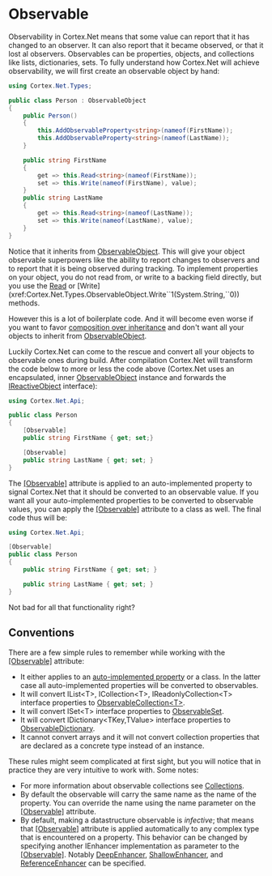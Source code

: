 # Observable

Observability in Cortex.Net means that some value can report that it has changed to an observer. 
It can also report that it became observed, or that it lost al observers.
Observables can be properties, objects, and collections like lists, dictionaries, sets.
To fully understand how Cortex.Net will achieve observability, we will first create an observable object by hand:

```csharp
using Cortex.Net.Types;

public class Person : ObservableObject
{
    public Person()
    {
        this.AddObservableProperty<string>(nameof(FirstName));
        this.AddObservableProperty<string>(nameof(LastName));
	}

    public string FirstName
    {
        get => this.Read<string>(nameof(FirstName));
        set => this.Write(nameof(FirstName), value);
	}
    public string LastName
    {
        get => this.Read<string>(nameof(LastName));
        set => this.Write(nameof(LastName), value);
	}
}
```

Notice that it inherits from [ObservableObject](xref:Cortex.Net.Types.ObservableObject). This will give your
object observable superpowers like the ability to report changes to observers and to report that it is being
observed during tracking. To implement properties on your object, you do not read from, or write to a backing
field directly, but you use the [Read](xref:Cortex.Net.Types.ObservableObject.Read``1(System.String)) or
[Write](xref:Cortex.Net.Types.ObservableObject.Write``1(System.String,``0)) methods.

However this is a lot of boilerplate code. And it will become even worse if you want to favor [composition
over inheritance](https://en.wikipedia.org/wiki/Composition_over_inheritance) and don't want all your
objects to inherit from [ObservableObject](xref:Cortex.Net.Types.ObservableObject).

Luckily Cortex.Net can come to the rescue and convert all your objects to observable ones during build.
After compilation Cortex.Net will transform the code below to more or less the code above (Cortex.Net uses an
encapsulated, inner [ObservableObject](xref:Cortex.Net.Types.ObservableObject) instance and forwards
the [IReactiveObject](xref:Cortex.Net.IReactiveObject) interface):

```csharp
using Cortex.Net.Api;

public class Person
{
    [Observable]
    public string FirstName { get; set;}

    [Observable]
    public string LastName { get; set; }
}
```

The [[Observable]](xref:Cortex.Net.Api.ObservableAttribute) attribute is applied to an auto-implemented property to
signal Cortex.Net that it should be converted to an observable value. If you want all your auto-implemented properties
to be converted to observable values, you can apply the [[Observable]](xref:Cortex.Net.Api.ObservableAttribute)
attribute to a class as well. The final code thus will be:

```csharp
using Cortex.Net.Api;

[Observable]
public class Person
{
    public string FirstName { get; set; }

    public string LastName { get; set; }
}
```

Not bad for all that functionality right?

## Conventions

There are a few simple rules to remember while working with the [[Observable]](xref:Cortex.Net.Api.ObservableAttribute)
attribute:

- It either applies to an 
  [auto-implemented property](https://docs.microsoft.com/en-us/dotnet/csharp/programming-guide/classes-and-structs/auto-implemented-properties)
  or a class. In the latter case all auto-implemented properties will be converted to observables.
- It will convert IList&lt;T&gt;, ICollection&lt;T&gt;, IReadonlyCollection&lt;T&gt; interface properties to
  [ObservableCollection&lt;T&gt;](xref:Cortex.Net.Types.ObservableCollection`1).
- It will convert ISet&lt;T&gt; interface properties to [ObservableSet](xref:Cortex.Net.Types.ObservableSet).
- It will convert IDictionary&lt;TKey,TValue&gt; interface properties to
  [ObservableDictionary](xref:Cortex.Net.Types.ObservableDictionary).
- It cannot convert arrays and it will not convert collection properties that are declared as a concrete type instead
  of an instance.

These rules might seem complicated at first sight, but you will notice that in practice they are very intuitive to work with.
Some notes:

- For more information about observable collections see [Collections](collections.md).
- By default the observable will carry the same name as the name of the property. You can override the name using
  the name parameter on the [[Observable]](xref:Cortex.Net.Api.ObservableAttribute) attribute.
- By default, making a datastructure observable is _infective_; that means that [[Observable]](xref:Cortex.Net.Api.ObservableAttribute)
  attribute is applied automatically to any complex type that is encountered on a property.
  This behavior can be changed by specifying another IEnhancer implementation as parameter to the 
  [[Observable]](xref:Cortex.Net.Api.ObservableAttribute). 
  Notably [DeepEnhancer](xref:Cortex.Net.Types.DeepEnhancer), [ShallowEnhancer](xref:Cortex.Net.Types.ShallowEnhancer),
  and [ReferenceEnhancer](xref:Cortex.Net.Types.ReferenceEnhancer) can be specified. 
